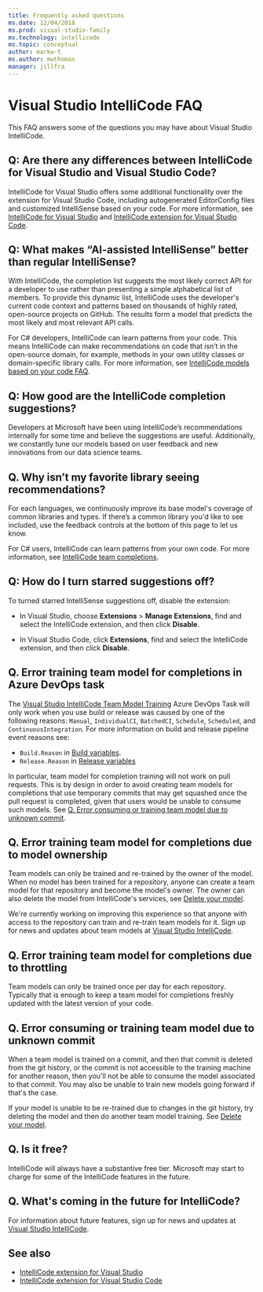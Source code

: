 ```yaml
---
title: Frequently asked questions
ms.date: 12/04/2018
ms.prod: visual-studio-family
ms.technology: intellicode
ms.topic: conceptual
author: markw-t
ms.author: mwthomas
manager: jillfra
---
```

# Visual Studio IntelliCode FAQ

This FAQ answers some of the questions you may have about Visual Studio IntelliCode.

## Q: Are there any differences between IntelliCode for Visual Studio and Visual Studio Code?

IntelliCode for Visual Studio offers some additional functionality over the extension for Visual Studio Code, including autogenerated EditorConfig files and customized IntelliSense based on your code. For more information, see [IntelliCode for Visual Studio](intellicode-visual-studio.md) and [IntelliCode extension for Visual Studio Code](intellicode-visual-studio-code.md).

## Q: What makes “AI-assisted IntelliSense” better than regular IntelliSense?

With IntelliCode, the completion list suggests the most likely correct API for a developer to use rather than presenting a simple alphabetical list of members. To provide this dynamic list, IntelliCode uses the developer's current code context and patterns based on thousands of highly rated, open-source projects on GitHub. The results form a model that predicts the most likely and most relevant API calls.

For C# developers, IntelliCode can learn patterns from your code. This means IntelliCode can make recommendations on code that isn’t in the open-source domain, for example, methods in your own utility classes or domain-specific library calls. For more information, see [IntelliCode models based on your code FAQ](custom-models.md).

## Q: How good are the IntelliCode completion suggestions?

Developers at Microsoft have been using IntelliCode’s recommendations internally for some time and believe the suggestions are useful. Additionally, we constantly tune our models based on user feedback and new innovations from our data science teams.

## Q. Why isn’t my favorite library seeing recommendations?

For each languages, we continuously improve its base model's coverage of common libraries and types. If there’s a common library you'd like to see included, use the feedback controls at the bottom of this page to let us know.

For C# users, IntelliCode can learn patterns from your own code. For more information, see [IntelliCode team completions](custom-models.md).

## Q: How do I turn starred suggestions off?

To turned starred IntelliSense suggestions off, disable the extension:

- In Visual Studio, choose **Extensions** > **Manage Extensions**, find and select the IntelliCode extension, and then click **Disable**.

- In Visual Studio Code, click **Extensions**, find and select the IntelliCode extension, and then click **Disable**.


## Q. Error training team model for completions in Azure DevOps task

The [Visual Studio IntelliCode Team Model Training](https://marketplace.visualstudio.com/items?itemName=VisualStudioExptTeam.VSIntelliCodeTeamModelTraining) Azure DevOps Task will only work when you use build or release was caused by one of the following reasons: `Manual`, `IndividualCI`, `BatchedCI`, `Schedule`, `Scheduled`, and `ContinuousIntegration`. For more information on build and release pipeline event reasons see:

  - `Build.Reason` in [Build variables](https://docs.microsoft.com/azure/devops/pipelines/build/variables?view=azure-devops&tabs=yaml#build-variables).
  - `Release.Reason` in [Release variables](https://docs.microsoft.com/azure/devops/pipelines/release/variables?view=azure-devops&tabs=batch#release-variables)

In particular, team model for completion training will not work on pull requests. This is by design in order to avoid creating team models for completions that use temporary commits that may get squashed once the pull request is completed, given that users would be unable to consume such models. See [Q. Error consuming or training team model due to unknown commit](#q-error-consuming-or-training-team-model-due-to-unknown-commit).

## Q. Error training team model for completions due to model ownership

Team models can only be trained and re-trained by the owner of the model. When no model has been trained for a repository, anyone can create a team model for that repository and become the model's owner. The owner can also delete the model from IntelliCode's services, see [Delete your model](custom-models.md#delete-your-model).

We're currently working on improving this experience so that anyone with access to the repository can train and re-train team models for it. Sign up for news and updates about team models at [Visual Studio IntelliCode](https://visualstudio.microsoft.com/services/intellicode/).

## Q. Error training team model for completions due to throttling

Team models can only be trained once per day for each repository. Typically that is enough to keep a team model for completions freshly updated with the latest version of your code.

## Q. Error consuming or training team model due to unknown commit

When a team model is trained on a commit, and then that commit is deleted from the git history, or the commit is not accessible to the training machine for another reason, then you'll not be able to consume the model associated to that commit. You may also be unable to train new models going forward if that's the case.

If your model is unable to be re-trained due to changes in the git history, try deleting the model and then do another team model training. See [Delete your model](custom-models.md#delete-your-model).

## Q. Is it free?

IntelliCode will always have a substantive free tier. Microsoft may start to charge for some of the IntelliCode features in the future.

## Q. What's coming in the future for IntelliCode?

For information about future features, sign up for news and updates at [Visual Studio IntelliCode](https://visualstudio.microsoft.com/services/intellicode/).

## See also

- [IntelliCode extension for Visual Studio](intellicode-visual-studio.md)
- [IntelliCode extension for Visual Studio Code](intellicode-visual-studio-code.md)
